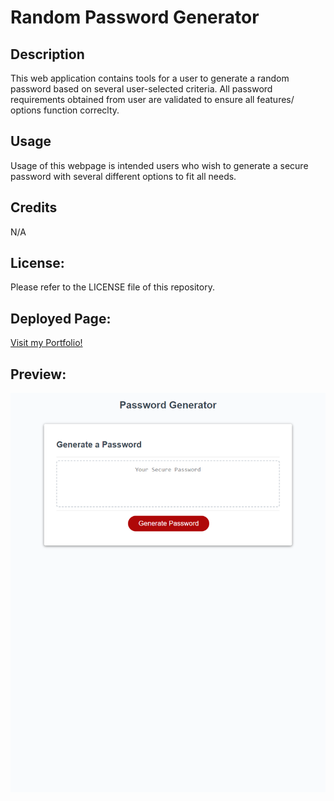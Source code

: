 # Random Password Generator

## Description
This web application contains tools for a user to generate a random password based on several user-selected criteria. All password requirements obtained from user are validated to ensure all features/ options function correclty. 

## Usage
Usage of this webpage is intended users who wish to generate a secure password with several different options to fit all needs.

## Credits
N/A

## License:
Please refer to the LICENSE file of this repository.

## Deployed Page: 
<a href="https://acarter867.github.io/Random-Password-Generator/">Visit my Portfolio!</a>

## Preview:
<img src="/assets/photos/acarter867.github.io_Random-Password-Generator_.png" alt="Password Generator Preview">